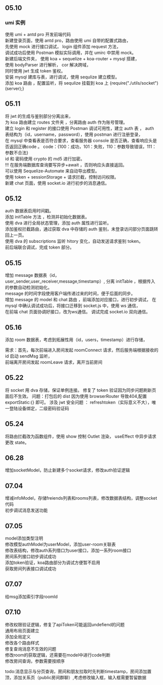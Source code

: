 ## **05.10**

### umi 实例
使用 umi + antd pro 开发前端代码  
新建登录页面，使用 antd pro，路由使用 umi 自带的配置式路由，  
先使用 mock 进行接口调试， login 组件添加 request 方法，  
调试成功后使用 Postman 模拟实际调用，并在 umirc 中禁用 mock。    
新建后端文件夹， 使用 koa + sequelize + koa-router + mysql 搭建，  
使用 bodyParser 进行解析， cor 解决跨域，   
同时使用 jwt 生成 token 鉴权。  
安装 mysql 建库与表，进行调试，使用 sequlize 建立模型。  
添加 koa 路由 ，配置监听，将 sequlize 挂载到 koa 上 {require("./utils/socket")(server);}  

## **05.11**
将 jwt 的生成与鉴别部分分离出来，  
为 koa 路由建立 routes 文件夹 ，分离路由 auth 作为账号管理。  
建立 login 和 register 的接口使用 Postman 调试可用性，建立 auth 表 ，
auth 表结构为（id，username，password），使用 postman 进行注册登录，      
在 mysql 中查看表是否符合要求，查看服务器 console 是否正确，查看响应头是否返回正确code 。
code：{100：成功，101：失败，110：参数导致错误，111：参数不合法}  
id 和 密码使用 crypto 的 md5 进行加密。  
!!! 在服务端数据库查询要写异步+await ，否则响应头直接返回。  
可以使用 Sequelize-Automate 来自动导出模型。  
使用 token + sessionStorage + 请求拦截，控制访问权限。       
新建 chat 页面，使用 socket.io 进行初步的消息通信。

## **05.12**
auth 数据表启用时间戳。  
添加 initTable 方法 ，检测并初始化数据表。  
使用 dva 进行全局状态管理，添加 auth 属性进行监听。  
添加鉴权拦截路由，通过获取 dva 中存储的 auth 鉴别，未登录访问部分页面跳转回上一页。   
使用 dva 的 subscriptions 监听 hitory 变化，自动发送请求鉴别 token。   
前后端联合调试，完成 token 部分。

## **05.15**
增加 message 数据表（id，user_sender,user_receiver,message,timestamp）, 
分离 initTable ，根据传入的参数自动检测初始化。  
message 的时间字段使用客户端传递过来的时间，便于后面的同步。  
增加 message 的 model 和 chat 路由 ，前端添加对应接口，进行初步调试，
在 mysql 中确认调试成功后，将接口迁移到 socket.js 中，使用 ws 通信，  
在前端 chat 页面协调好接口，改为ws通信。
调试完成 socket.io 双向通信。   

## **05.16**
添加 room 数据表，考虑到拓展性用（id，users，timestamp）进行存储，  

需求：首先，每次前端进入房间发起 roomConnect 请求，然后服务端根据接收的 id 启动 sendMsg 监听，  
前端离开房间发起 roomLeave 请求，离开当前房间

## **05.22**
将 socket 用 dva 存储，保证单例连接。
修复了 token 验证因为同步问题刷新页面后不生效。
问题：打包后的 dist 因为使用 browserRouter 导致404,配置 exportStatic:{} 即可。
涉及 jwt 安全问题 ： refreshtoken（实际意义不大），唯一登陆设备绑定，二级密码验证码

## **05.24**
将路由拦截改为函数组件，使用 show 控制 Outlet 渲染， useEffect 中异步请求更改 state。  

## **06.28**
增加socketModel，防止新建多个socket请求，修改auth验证逻辑  

## **07.04**
增减infoModel，存储freiends列表和rooms列表，修改数据表结构，调整socket代码  
初步调试消息发送功能

## **07.05**
model添加类型注明  
修改模型authModel为userModel，添加user-room关联表  
修改表结构，修改auth系列借口为user接口，添加一系列room接口  
房间系列接口初步调试成功  
添加token验证，koa路由部分为调试方便暂不启用  
获取房间列表接口调试成功

## **07.07**
给msg添加索引字段roomId

## **07.10**
修改权限验证逻辑，修复了apiToken可能返回undefiend的问题  
通用布局页面建立  
添加全局定义  
修改各个路由样式  
修复查询消息不生效的问题  
修改room的获取逻辑，还需要在model中进行code判断  
修改房间查询，参数需要按顺序  

todo:消息显示与分页查询，房间和朋友拉取时先判断timestamp，房间添加置顶，添加关系页（public房间群聊）,考虑修改输入框，输入框需要暂留数据